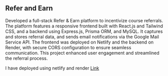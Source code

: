 ## Refer and Earn

Developed a full-stack Refer & Earn platform to incentivize course referrals. The platform features a responsive frontend built 
with React.js and Tailwind CSS, and a backend using Express.js, Prisma ORM, and MySQL. It captures and stores referral data, 
and sends email notifications via the Google Mail Service API. The frontend was deployed on Netlify and the backend on Render, 
with secure CORS configuration to ensure seamless communication. This project enhanced user engagement and streamlined 
the referral process.

I have deployed using netlify and render [Link](https://referanearn.netlify.app/)
